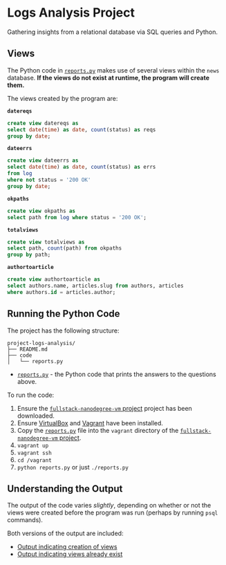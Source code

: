 # Logs Analysis Project
Gathering insights from a relational database via SQL queries and Python.

## Views
The Python code in [`reports.py`](code/reports.py) makes use of several views within the `news` database. **If the views do not exist at runtime, the program will create them.**

The views created by the program are:

**`datereqs`**

```sql
create view datereqs as
select date(time) as date, count(status) as reqs
group by date;
```

**`dateerrs`**

```sql
create view dateerrs as
select date(time) as date, count(status) as errs
from log
where not status = '200 OK'
group by date;
```

**`okpaths`**

```sql
create view okpaths as
select path from log where status = '200 OK';
```

**`totalviews`**

```sql
create view totalviews as
select path, count(path) from okpaths
group by path;
```

**`authortoarticle`**

```sql
create view authortoarticle as
select authors.name, articles.slug from authors, articles
where authors.id = articles.author;
```

## Running the Python Code
The project has the following structure:

```
project-logs-analysis/
├── README.md
├── code
│   └── reports.py
```

* [`reports.py`](code/reports.py) - the Python code that prints the answers to the questions above.

To run the code:
1. Ensure the [`fullstack-nanodegree-vm` project](https://github.com/udacity/fullstack-nanodegree-vm) project has been 
downloaded.
2. Ensure [VirtualBox](https://www.virtualbox.org/) and [Vagrant](https://www.vagrantup.com/) have been installed.
3. Copy the [`reports.py`](code/reports.py) file into the `vagrant` directory of the [`fullstack-nanodegree-vm` project](https://github.com/udacity/fullstack-nanodegree-vm).
4. `vagrant up`
5. `vagrant ssh`
6. `cd /vagrant`
7. `python reports.py` or just `./reports.py`

## Understanding the Output
The output of the code varies _slightly_, depending on whether or not the views were 
created before the program was run (perhaps by running `psql` commands).

Both versions of the output are included:
  * [Output indicating creation of views](output-1.txt)
  * [Output indicating views already exist](output-2.txt)